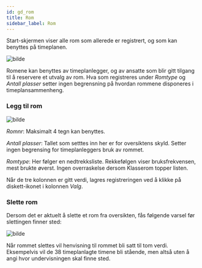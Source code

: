```yaml
---
id: gd_rom
title: Rom
sidebar_label: Rom
---
```

Start-skjermen viser alle rom som allerede er registrert, og som kan benyttes på timeplanen.

![bilde](https://github.com/BarmanHanssen/iskole/assets/80097133/02551864-348b-44fb-aca0-80d36b1364a9)

Romene kan benyttes av timeplanlegger, og av ansatte som blir gitt tilgang til å reservere et utvalg av rom. 
Hva som registreres under _Romtype_ og _Antall plasser_ setter ingen begrensning på hvordan rommene disponeres i timeplansammenheng.

### Legg til rom

![bilde](https://github.com/BarmanHanssen/iskole/assets/80097133/ee4caa9b-f736-4f9e-a2f3-e90fc792f58b)

_Romnr_: Maksimalt 4 tegn kan benyttes.

_Antall plasser_: Tallet som setttes inn her er for oversiktens skyld. Setter ingen begrensing for timeplanleggers bruk av rommet.

_Romtype_: Her følger en nedtrekksliste. Rekkefølgen viser bruksfrekvensen, mest brukte øverst. Ingen overraskelse dersom Klasserom topper listen.

Når de tre kolonnen er gitt verdi, lagres registreringen ved å klikke på diskett-ikonet i kolonnen _Valg_.

### Slette rom

Dersom det er aktuelt å slette et rom fra oversikten, fås følgende varsel før slettingen finner sted:

![bilde](https://github.com/BarmanHanssen/iskole/assets/80097133/f6a4d273-5353-4159-9cb5-a0455ca7aa69)

Når rommet slettes vil henvisning til rommet bli satt til tom verdi. Eksempelvis vil de 38 timeplanlagte timene bli stående, men altså uten å angi hvor undervisningen skal finne sted.

